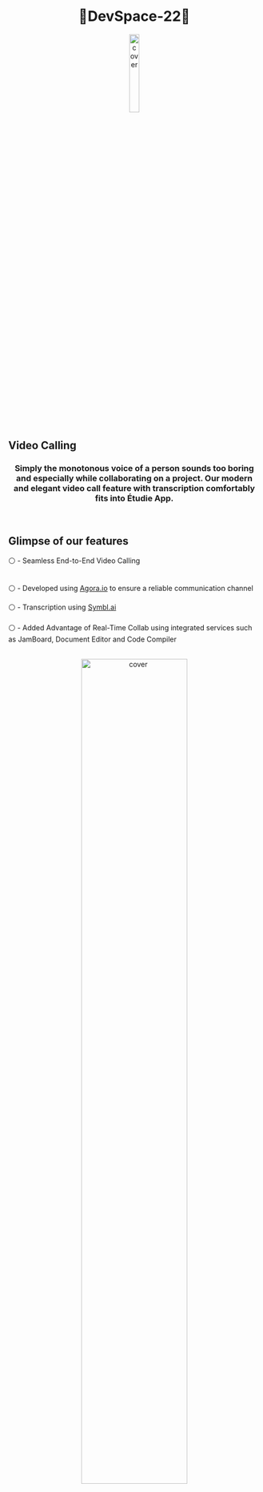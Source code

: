 <h1 align="center">🚀DevSpace-22🚀</h1>
<div align="center">
<img width="20%" src="https://media.discordapp.net/attachments/964219837314400327/964316361063039026/unknown-modified_4.png" alt="cover" >
  <h2 align="left">Video Calling</h2>
  </div>
  
<div align="left">
<h3 align="center"> Simply the monotonous voice of a person sounds too boring and especially while collaborating on a project.
  Our modern and elegant video call feature with transcription comfortably fits into Étudie App. </h3>
  <br>
  <h2 align="left">Glimpse of our features</h2>
  ⚪️ - Seamless End-to-End Video Calling<br><br>
  
  
  ⚪️ - Developed using [Agora.io](https://www.agora.io/) to ensure a reliable communication channel<br>
 
  ⚪️ - Transcription using [Symbl.ai](https://symbl.ai/)<br><br>
  ⚪️ - Added Advantage of Real-Time Collab using integrated services such as JamBoard, Document Editor and Code Compiler<br><br>
  
<p align="center">
<img width="65%" src="https://media.discordapp.net/attachments/964369189919916052/964833893708595250/Screenshot_2022-04-16_155258.jpg?width=1414&height=663" alt="cover" /></p></br>
  
  
</div>
